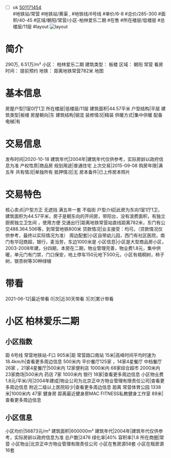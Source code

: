 - [ ] ok [501171454](https://bj.5i5j.com/ershoufang/501171454.html)  
 #地铁站/常营 #地铁站/黄渠 ,  #地铁线/6号线
#单价/6-8 #总价/285-300 #面积/40-45   #区域/朝阳/常营/小区-柏林爱乐二期 #在售 #所在楼层/低楼层 #总楼层/11层 #layout 
![layout](http://image2a.5i5j.com/bdir/layout/242671.jpg_P5.jpg) 
# 简介 
 290万,  6.51万/m² 
小区： 柏林爱乐二期
建筑类型： 板楼
区域： 朝阳 常营
看房时间： 提前预约
地铁： 距离地铁常营782米 地图
# 基本信息 
 房屋户型|1室0厅1卫
所在楼层|低楼层/11层
建筑面积|44.57平米
户型结构|平层
建筑类型|板楼
房屋朝向|东
建筑结构|钢混
装修情况|精装
供暖方式|集中供暖
配备电梯|有
# 交易信息 
 发布时间|2020-10-18
建筑年代|2004年|建筑年代仅供参考，实际房龄以政府信息为准
产权性质|商品房
规划用途|普通住宅
上次交易|2015-09-08
购房年限|满五年
共有情况|单独所有
抵押情况|无
房本备件|已上传房本照片
# 交易特色 
 核心卖点|户型方正 无遮挡  满五年一套 不临街
户型介绍|此房为东向1室1厅1卫，建筑面积为44.57平米，房子是朝东向的开间房，带阳台，没有浪费面积，有独立厨房独立卫生间 ，使用方便
交通出行|距离地铁常营站直线距离782米，东门有公交488.364.506等，到常营地铁800米
贷款情况|业主接受：均可。（贷款情况仅供参考，最终以实际情况为准）
周边配套|小区自带幼儿园，西门有社区医院，南门有华冠商超，银行，麦当劳，东边1000米是
小区信息|小区是大型商品房小区，2003-2008年建，分四期，本房在二期，物业管理完善，物业费1.8元，集中供暖，单元门有门禁，门口保安，地上停车150元地下500元，小区有梧桐树，柿子树，银杏树等30种绿植
# 带看 
 2021-06-12|最近带看	 0|次|近30天带看	 3|次|累计带看
# 小区 柏林爱乐二期
## 小区指数 
 距 6号线 常营地铁站-F口 905米|距 常营路口南站 15米|高峰时间平均时速为18.4km/h|查看更多周边信息
500米内 平价餐厅125家 ，14家4星餐厅
中档餐厅26家 ，21家4星餐厅|500米内 12家便利店
1000米内 68家综合超市
2000米内 23家商场|500米内 药店 7家
1000米内 银行 18家|查看更多周边信息
小区物业费1.8元/平米/月|2004年建成|物业公司为北京正中方物业管理有限责任公司|查看更多周边信息
附近二级以上医院较少|查看更多周边信息
距离 常营体育公园 1338米|1000米内 47家 健身房
距离最近健身房MAC FITNESS私教健身工作室 89米|查看更多周边信息
## 小区信息 
 小区均价|56873元/m²
建筑面积|600000m²
建筑年代|2004年|建筑年代仅供参考，实际房龄以政府信息为准
总户数|2476
绿化率|40%
容积率|1.8
所在商圈|常营
小区物业|北京正中方物业管理有限责任公司
小区在售房源58套
小区在租房源16套
